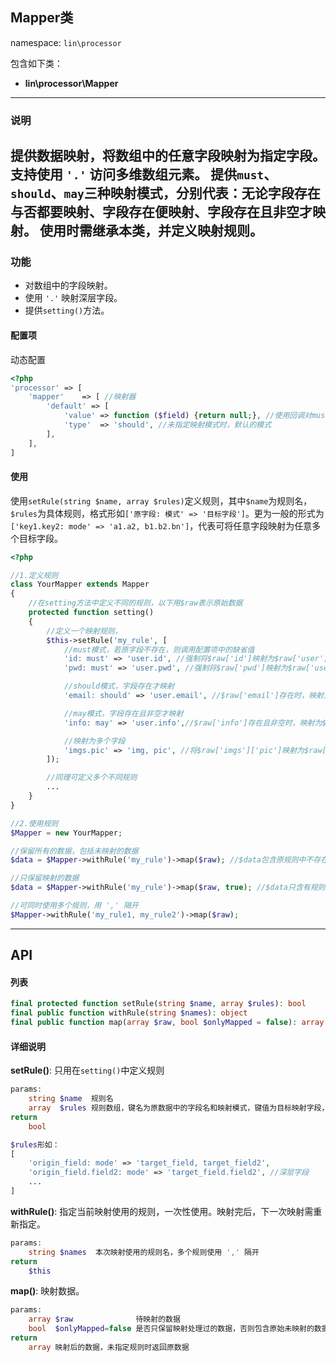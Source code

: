 Mapper类
----
namespace: `lin\processor`

包含如下类：

* **lin\processor\Mapper**

---

### 说明
提供数据映射，将数组中的任意字段映射为指定字段。支持使用 `'.'` 访问多维数组元素。
提供`must`、`should`、`may`三种映射模式，分别代表：无论字段存在与否都要映射、字段存在便映射、字段存在且非空才映射。
使用时需继承本类，并定义映射规则。
---

### 功能

* 对数组中的字段映射。
* 使用 `'.'` 映射深层字段。
* 提供`setting()`方法。



#### 配置项

动态配置

~~~php
<?php
'processor' => [
    'mapper'    => [ //映射器
        'default' => [
            'value' => function ($field) {return null;}, //使用回调对must模式下缺少的字段赋值，入参为字段名
            'type'  => 'should', //未指定映射模式时，默认的模式
        ],
    ],
]
~~~

#### 使用

使用`setRule(string $name, array $rules)`定义规则，其中`$name`为规则名，`$rules`为具体规则，格式形如`['原字段: 模式' => '目标字段']`。更为一般的形式为`['key1.key2: mode' => 'a1.a2, b1.b2.bn']`，代表可将任意字段映射为任意多个目标字段。
~~~php
<?php

//1.定义规则
class YourMapper extends Mapper
{
	//在setting方法中定义不同的规则，以下用$raw表示原始数据
	protected function setting()
	{
		//定义一个映射规则，
		$this->setRule('my_rule', [
			//must模式，若原字段不存在，则调用配置项中的缺省值
			'id: must' => 'user.id', //强制将$raw['id']映射为$raw['user']['id']
			'pwd: must' => 'user.pwd', //强制将$raw['pwd']映射为$raw['user']['pwd']

			//should模式，字段存在才映射
			'email: should' => 'user.email', //$raw['email']存在时，映射为$raw['user']['email']

			//may模式，字段存在且非空才映射
			'info: may' => 'user.info',//$raw['info']存在且非空时，映射为$raw['user']['info']

			//映射为多个字段
			'imgs.pic' => 'img, pic', //将$raw['imgs']['pic']映射为$raw['img']和$raw['pic']
		]);

		//同理可定义多个不同规则
		...
	}
}

//2.使用规则
$Mapper = new YourMapper;

//保留所有的数据，包括未映射的数据
$data = $Mapper->withRule('my_rule')->map($raw); //$data包含原规则中不存在的字段

//只保留映射的数据
$data = $Mapper->withRule('my_rule')->map($raw, true); //$data只含有规则中定义的字段

//可同时使用多个规则，用 ',' 隔开
$Mapper->withRule('my_rule1, my_rule2')->map($raw);
~~~


---


## API

#### 列表
~~~php
final protected function setRule(string $name, array $rules): bool
final public function withRule(string $names): object
final public function map(array $raw, bool $onlyMapped = false): array
~~~

#### 详细说明

**setRule()**: 只用在`setting()`中定义规则
```php
params:
    string $name  规则名
	array  $rules 规则数组，键名为原数据中的字段名和映射模式，键值为目标映射字段，多个目标映射字段用 ',' 隔开，深层字段使用 '.' 访问。
return
	bool

$rules形如：
[
	'origin_field: mode' => 'target_field, target_field2',
	'origin_field.field2: mode' => 'target_field.field2', //深层字段
	...
]
```

**withRule()**: 指定当前映射使用的规则，一次性使用。映射完后，下一次映射需重新指定。
```php
params:
    string $names  本次映射使用的规则名，多个规则使用 ',' 隔开
return
	$this
```

**map()**: 映射数据。
```php
params:
	array $raw              待映射的数据
	bool  $onlyMapped=false 是否只保留映射处理过的数据，否则包含原始未映射的数据，默认为否
return
	array 映射后的数据，未指定规则时返回原数据
```